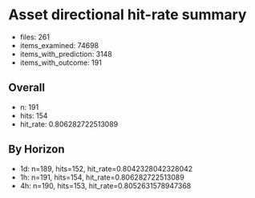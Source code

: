 # Asset directional hit-rate summary
- files: 261
- items_examined: 74698
- items_with_prediction: 3148
- items_with_outcome: 191

## Overall
- n: 191
- hits: 154
- hit_rate: 0.806282722513089

## By Horizon
- 1d: n=189, hits=152, hit_rate=0.8042328042328042
- 1h: n=191, hits=154, hit_rate=0.806282722513089
- 4h: n=190, hits=153, hit_rate=0.8052631578947368
